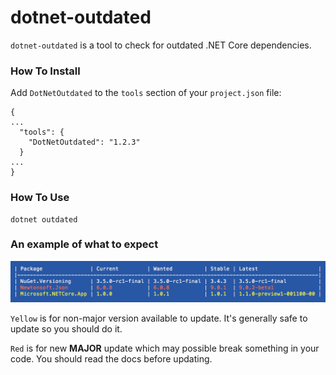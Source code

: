dotnet-outdated
===

`dotnet-outdated` is a tool to check for outdated .NET Core dependencies.

### How To Install

Add `DotNetOutdated` to the `tools` section of your `project.json` file:

```
{
...
  "tools": {
    "DotNetOutdated": "1.2.3"
  }
...
}
```

### How To Use

```
dotnet outdated
```

### An example of what to expect

![](demo.png)

`Yellow` is for non-major version available to update. It's generally safe to update so you should do it.

`Red` is for new **MAJOR** update which may possible break something in your code. You should read the docs before updating.